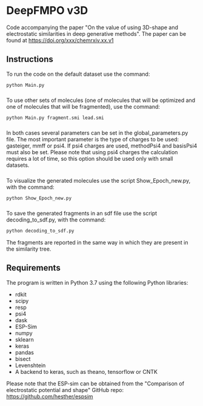 # DeepFMPO v3D

Code accompanying the paper "On the value of using 3D-shape and electrostatic similarities in deep generative methods". 
The paper can be found at https://doi.org/xxx/chemrxiv.xx.v1

## Instructions
To run the code on the default dataset use the command:
```sh
python Main.py
```

#####
To use other sets of molecules (one of molecules that will be optimized and one of molecules that will be fragmented), use the command:
```sh
python Main.py fragment.smi lead.smi
```

#####
In both cases several parameters can be set in the global_parameters.py file.
The most important parameter is the type of charges to be used: gasteiger, mmff or psi4. If psi4 charges are used, methodPsi4 and basisPsi4 must also be set.
Please note that using psi4 charges the calculation requires a lot of time, so this option should be used only with small datasets. 


#####
To visualize the generated molecules use the script Show_Epoch_new.py, with the command:
```sh
python Show_Epoch_new.py
```

#####
To save the generated fragments in an sdf file use the script decoding_to_sdf.py, with the command:

```sh
python decoding_to_sdf.py
```

The fragments are reported in the same way in which they are present in the similarity tree.

## Requirements

The program is written in Python 3.7 using the following Python libraries:
- rdkit
- scipy
- resp
- psi4
- dask
- ESP-Sim
- numpy
- sklearn
- keras
- pandas
- bisect
- Levenshtein
- A backend to keras, such as theano, tensorflow or CNTK

Please note that the ESP-sim can be obtained from the "Comparison of electrostatic potential and shape" GitHub repo:
https://github.com/hesther/espsim
